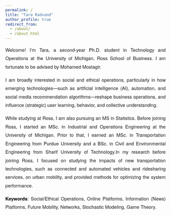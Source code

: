 ```yaml
---
permalink: /
title: "Tara Radvand"
author_profile: true
redirect_from: 
  - /about/
  - /about.html
---
```


<style>
  .home-intro {
    font-family: 'Helvetica Neue', 'Segoe UI', sans-serif;
    font-size: 1.05em;
    line-height: 1.8em;
    color: #1a1a1a;
    max-width: 750px;
    margin: auto;
    text-align: justify;
  }

  .home-intro strong {
    color: #000000;
    font-weight: 600;
  }
</style>


<div class="home-intro">
  <p>Welcome! I'm Tara, a second-year Ph.D. student in Technology and Operations at the University of Michigan, Ross School of Business. I am fortunate to be advised by Mohamed Mostagir.</p>

  <p>I am broadly interested in social and ethical operations, particularly in how emerging technologies—such as artificial intelligence (AI), automation, and social media recommendation algorithms—reshape business operations, and influence (strategic) user learning, behavior, and collective understanding.</p>

  <p>While studying at Ross, I am also pursuing an MS in Statistics. Before joining Ross, I started an MSc. in Industrial and Operations Engineering at the University of Michigan. Prior to that, I earned an MSc. in Transportation Engineering from Purdue University and a BSc. in Civil and Environmental Engineering from Sharif University of Technology.In my research before joining Ross, I focused on studying the impacts of new transportation technologies, such as connected and automated vehicles and ridesharing services, on urban mobility, and provided methods for optimizing the system performance.</p>

 <p><span style="font-weight:600; color:#000;">Keywords</span>: Social/Ethical Operations, Online Platforms, Information (News) Platforms, Future Mobility, Networks, Stochastic Modeling, Game Theory.</p>
</div>